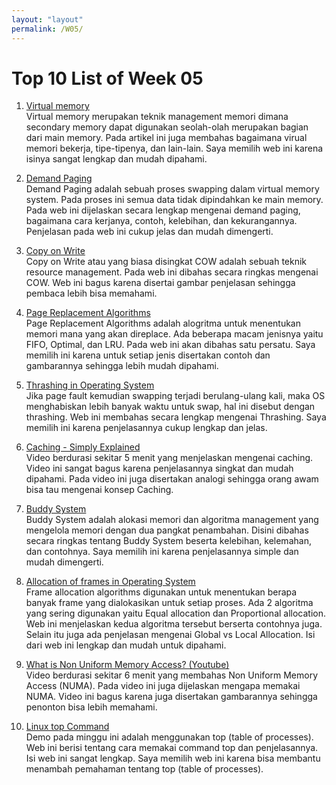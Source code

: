 ```yaml
---
layout: "layout"
permalink: /W05/
---
```


# Top 10 List of Week 05

1. [Virtual memory](https://searchstorage.techtarget.com/definition/virtual-memory)<br>
Virtual memory merupakan teknik management memori dimana secondary memory dapat digunakan seolah-olah merupakan bagian dari main memory. Pada artikel ini juga membahas bagaimana virual memori bekerja, tipe-tipenya, dan lain-lain. Saya memilih web ini karena isinya sangat lengkap dan mudah dipahami. 

2. [Demand Paging](http://digitalthinkerhelp.com/demand-paging-in-os-operating-system-examples-advantages-working/)<br>
Demand Paging adalah sebuah proses swapping dalam virtual memory system. Pada proses ini semua data tidak dipindahkan ke main memory. Pada web ini dijelaskan secara lengkap mengenai demand paging, bagaimana cara kerjanya, contoh, kelebihan, dan kekurangannya. Penjelasan pada web ini cukup jelas dan mudah dimengerti.

3. [Copy on Write](https://www.geeksforgeeks.org/copy-on-write/)<br>
Copy on Write atau yang biasa disingkat COW adalah sebuah teknik resource management. Pada web ini dibahas secara ringkas mengenai COW. Web ini bagus karena disertai gambar penjelasan sehingga pembaca lebih bisa memahami.

4. [Page Replacement Algorithms](https://www.geeksforgeeks.org/page-replacement-algorithms-in-operating-systems/)<br>
Page Replacement Algorithms adalah alogritma untuk menentukan memori mana yang akan direplace. Ada beberapa macam jenisnya yaitu FIFO, Optimal, dan LRU. Pada web ini akan dibahas satu persatu. Saya memilih ini karena untuk setiap jenis disertakan contoh dan gambarannya sehingga lebih mudah dipahami.  

5. [Thrashing in Operating System](https://www.thecrazyprogrammer.com/2019/02/thrashing-in-operating-system-os.html)<br>
Jika page fault kemudian swapping terjadi berulang-ulang kali, maka OS menghabiskan lebih banyak waktu untuk swap, hal ini disebut dengan thrashing. Web ini membahas secara lengkap mengenai Thrashing. Saya memilih ini karena penjelasannya cukup lengkap dan jelas.

6. [Caching - Simply Explained](https://www.youtube.com/watch?v=6FyXURRVmR0)<br>
Video berdurasi sekitar 5 menit yang menjelaskan mengenai caching. Video ini sangat bagus karena penjelasannya singkat dan mudah dipahami. Pada video ini juga disertakan analogi sehingga orang awam bisa tau mengenai konsep Caching. 

7. [Buddy System](https://tutorialspoint.dev/computer-science/operating-systems/operating-system-buddy-system-memory-allocation-technique)<br>
Buddy System adalah alokasi memori dan algoritma management yang mengelola memori dengan dua pangkat penambahan. Disini dibahas secara ringkas tentang Buddy System beserta kelebihan, kelemahan, dan contohnya. Saya memilih ini karena penjelasannya simple dan mudah dimengerti.

8. [Allocation of frames in Operating System](https://www.geeksforgeeks.org/operating-system-allocation-frames/)<br>
Frame allocation algorithms digunakan untuk menentukan berapa banyak frame yang dialokasikan untuk setiap proses. Ada 2 algoritma yang sering digunakan yaitu Equal allocation dan Proportional allocation. Web ini menjelaskan kedua algoritma tersebut berserta contohnya juga. Selain itu juga ada penjelasan mengenai Global vs Local Allocation. Isi dari web ini lengkap dan mudah untuk dipahami.

9. [What is Non Uniform Memory Access? (Youtube)](https://www.youtube.com/watch?v=Vmb8xGD-LV8)<br>
Video berdurasi sekitar 6 menit yang membahas Non Uniform Memory Access (NUMA). Pada video ini juga dijelaskan mengapa memakai NUMA. Video ini bagus karena juga disertakan gambarannya sehingga penonton bisa lebih memahami. 

10. [Linux top Command](https://www.howtogeek.com/668986/how-to-use-the-linux-top-command-and-understand-its-output/)<br>
Demo pada minggu ini adalah menggunakan top (table of processes). Web ini berisi tentang cara memakai command top dan penjelasannya. Isi web ini sangat lengkap. Saya memilih web ini karena bisa membantu menambah pemahaman tentang top (table of processes).

